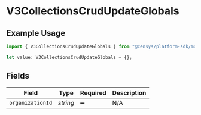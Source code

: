 # V3CollectionsCrudUpdateGlobals

## Example Usage

```typescript
import { V3CollectionsCrudUpdateGlobals } from "@censys/platform-sdk/models/operations";

let value: V3CollectionsCrudUpdateGlobals = {};
```

## Fields

| Field              | Type               | Required           | Description        |
| ------------------ | ------------------ | ------------------ | ------------------ |
| `organizationId`   | *string*           | :heavy_minus_sign: | N/A                |
